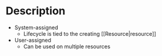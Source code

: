 # Description
- System-assigned
	- Lifecycle is tied to the creating [[Resource|resource]]
- User-assigned
	- Can be used on multiple resources